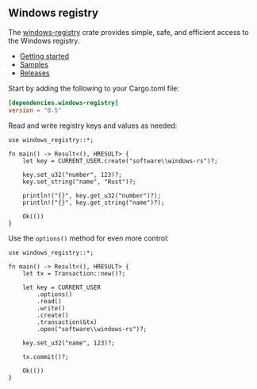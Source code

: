 ## Windows registry

The [windows-registry](https://crates.io/crates/windows-registry) crate provides simple, safe, and efficient access to the Windows registry.

* [Getting started](https://kennykerr.ca/rust-getting-started/)
* [Samples](https://github.com/microsoft/windows-rs/tree/master/crates/samples)
* [Releases](https://github.com/microsoft/windows-rs/releases)

Start by adding the following to your Cargo.toml file:

```toml
[dependencies.windows-registry]
version = "0.5"
```

Read and write registry keys and values as needed:

```rust,no_run
use windows_registry::*;

fn main() -> Result<(), HRESULT> {
    let key = CURRENT_USER.create("software\\windows-rs")?;

    key.set_u32("number", 123)?;
    key.set_string("name", "Rust")?;

    println!("{}", key.get_u32("number")?);
    println!("{}", key.get_string("name")?);

    Ok(())
}
```

Use the `options()` method for even more control:

```rust,no_run
use windows_registry::*;

fn main() -> Result<(), HRESULT> {
    let tx = Transaction::new()?;

    let key = CURRENT_USER
        .options()
        .read()
        .write()
        .create()
        .transaction(&tx)
        .open("software\\windows-rs")?;

    key.set_u32("name", 123)?;

    tx.commit()?;

    Ok(())
}
```
